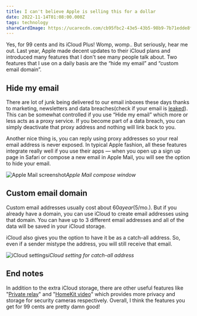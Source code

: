 ```yaml
---
title: I can't believe Apple is selling this for a dollar
date: 2022-11-14T01:08:00.000Z
tags: technology
shareCardImage: https://ucarecdn.com/cb95fbc2-43e5-43b5-98b9-7b71edde8fc1/-/preview/-/quality/smart/-/format/auto/
---
```


Yes, for 99 cents and its iCloud Plus! Womp, womp.. But seriously, hear me out. Last year, Apple made decent updates to their iCloud plans and introduced many features that I don't see many people talk about. Two features that I use on a daily basis are the “hide my email” and “custom email domain”.

## Hide my email

There are lot of junk being delivered to our email inboxes these days thanks to marketing, newsletters and data breaches(check if your email is [leaked](https://haveibeenpwned.com)). This can be somewhat controlled if you use “Hide my email” which more or less acts as a proxy service. If you become part of a data breach, you can simply deactivate that proxy address and nothing will link back to you.

Another nice thing is, you can reply using proxy addresses so your real email address is never exposed. In typical Apple fashion, all these features integrate really well if you use their apps — when you open up a sign up page in Safari or compose a new email in Apple Mail, you will see the option to hide your email.

![Apple Mail screenshot ](https://ucarecdn.com/e695b000-687f-4df6-b12b-16db23d26779/-/format/auto/-/quality/smart_retina/-/stretch/off/-/resize/1200x/ "Apple Mail screenshot")_Apple Mail compose window_

## Custom email domain

Custom email addresses usually cost about $60 a year ($5/mo.). But if you already have a domain, you can use iCloud to create email addresses using that domain. You can have up to 3 different email addresses and all of the data will be saved in your iCloud storage.

iCloud also gives you the option to have it be as a catch-all address. So, even if a sender mistype the address, you will still receive that email.

![iCloud settings](https://ucarecdn.com/6cc8e44c-33c7-4f0b-9981-86ac516cd4aa/-/format/auto/-/quality/smart_retina/-/stretch/off/-/resize/1200x/ "iCloud settings")_iCloud setting for catch-all address_

## End notes

In addition to the extra iCloud storage, there are other useful features like "[Private relay](https://support.apple.com/guide/icloud/icloud-private-relay-mm8010d8daf3/1.0/icloud/1.0)" and "[HomeKit video](https://support.apple.com/guide/icloud/icloud-homekit-secure-video-mme054c72692/1.0/icloud/1.0)" which provides more privacy and storage for security cameras respectively. Overall, I think the features you get for 99 cents are pretty damn good!
